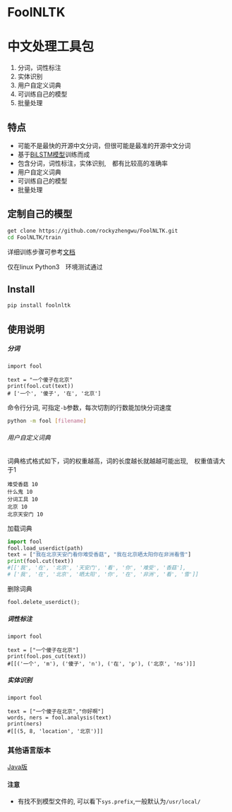 # FoolNLTK
中文处理工具包
=========
1. 分词，词性标注
2. 实体识别
3. 用户自定义词典
4. 可训练自己的模型
5. 批量处理






## 特点
* 可能不是最快的开源中文分词，但很可能是最准的开源中文分词
* 基于[BiLSTM模型](http://www.aclweb.org/anthology/N16-1030 )训练而成
* 包含分词，词性标注，实体识别,　都有比较高的准确率
* 用户自定义词典
* 可训练自己的模型
* 批量处理


## 定制自己的模型

```bash
get clone https://github.com/rockyzhengwu/FoolNLTK.git
cd FoolNLTK/train

```
详细训练步骤可参考[文档](./train/README.md)

仅在linux Python3　环境测试通过


## Install
```bash
pip install foolnltk
```


## 使用说明

##### 分词



```
import fool

text = "一个傻子在北京"
print(fool.cut(text))
# ['一个', '傻子', '在', '北京']
```
命令行分词, 可指定```-b```参数，每次切割的行数能加快分词速度

```bash
python -m fool [filename]
```

###### 用户自定义词典
词典格式格式如下，词的权重越高，词的长度越长就越越可能出现,　权重值请大于1
```
难受香菇 10
什么鬼 10
分词工具 10
北京 10
北京天安门 10
```
加载词典

```python
import fool
fool.load_userdict(path)
text = ["我在北京天安门看你难受香菇", "我在北京晒太阳你在非洲看雪"]
print(fool.cut(text))
#[['我', '在', '北京', '天安门', '看', '你', '难受', '香菇'],
# ['我', '在', '北京', '晒太阳', '你', '在', '非洲', '看', '雪']]
```

删除词典
```python
fool.delete_userdict();
```



##### 词性标注

```
import fool

text = ["一个傻子在北京"]
print(fool.pos_cut(text))
#[[('一个', 'm'), ('傻子', 'n'), ('在', 'p'), ('北京', 'ns')]]
```


##### 实体识别
```
import fool 

text = ["一个傻子在北京","你好啊"]
words, ners = fool.analysis(text)
print(ners)
#[[(5, 8, 'location', '北京')]]
```

### 其他语言版本
[Java版](https://github.com/rockyzhengwu/JFoolNLTK)

#### 注意
* 有找不到模型文件的, 可以看下```sys.prefix```,一般默认为```/usr/local/```

